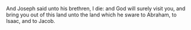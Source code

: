 And Joseph said unto his brethren, I die: and God will surely visit you, and bring you out of this land unto the land which he sware to Abraham, to Isaac, and to Jacob.
